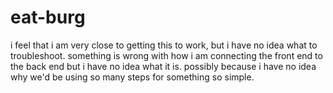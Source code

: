 # eat-burg
i feel that i am very close to getting this to work, but i have no idea what to troubleshoot. something is wrong with how i am connecting the front end to the back end but i have no idea what it is. possibly because i have no idea why we'd be using so many steps for something so simple.